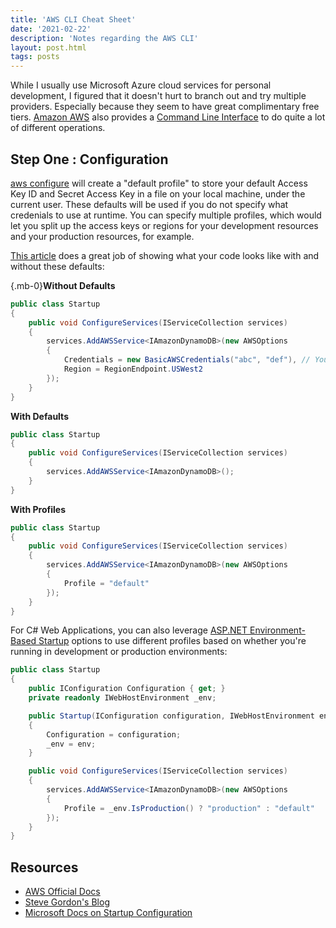 ```yaml
---
title: 'AWS CLI Cheat Sheet'
date: '2021-02-22'
description: 'Notes regarding the AWS CLI'
layout: post.html
tags: posts
---
```


While I usually use Microsoft Azure cloud services for personal development, I figured that it doesn't hurt to branch out and try multiple providers. Especially because they seem to have great complimentary free tiers. [Amazon AWS](https://aws.amazon.com/) also provides a [Command Line Interface](https://aws.amazon.com/cli/) to do quite a lot of different operations.

## Step One : Configuration

[aws configure](https://docs.aws.amazon.com/cli/latest/userguide/cli-configure-files.html) will create a "default profile" to store your default Access Key ID and Secret Access Key in a file on your local machine, under the current user. These defaults will be used if you do not specify what credenials to use at runtime. You can specify multiple profiles, which would let you split up the access keys or regions for your development resources and your production resources, for example.

[This article](https://www.stevejgordon.co.uk/credential-loading-and-the-aws-sdk-for-dotnet-deep-dive) does a great job of showing what your code looks like with and without these defaults:

{.mb-0}**Without Defaults**
```csharp
public class Startup
{
    public void ConfigureServices(IServiceCollection services)
    {
        services.AddAWSService<IAmazonDynamoDB>(new AWSOptions
        {
            Credentials = new BasicAWSCredentials("abc", "def"), // Your secret information
            Region = RegionEndpoint.USWest2
        });
    }
}
```

**With Defaults**
```csharp
public class Startup
{
    public void ConfigureServices(IServiceCollection services)
    {
        services.AddAWSService<IAmazonDynamoDB>();
    }
}
```

**With Profiles**
```csharp
public class Startup
{
    public void ConfigureServices(IServiceCollection services)
    {
        services.AddAWSService<IAmazonDynamoDB>(new AWSOptions
        {
            Profile = "default"
        });
    }
}
```

For C# Web Applications, you can also leverage [ASP.NET Environment-Based Startup](https://docs.microsoft.com/en-us/aspnet/core/fundamentals/environments?view=aspnetcore-5.0#environment-based-startup-class-and-methods) options to use different profiles based on whether you're running in development or production environments:
```csharp
public class Startup
{
    public IConfiguration Configuration { get; }
    private readonly IWebHostEnvironment _env;

    public Startup(IConfiguration configuration, IWebHostEnvironment env)
    {
        Configuration = configuration;
        _env = env;
    }

    public void ConfigureServices(IServiceCollection services)
    {
        services.AddAWSService<IAmazonDynamoDB>(new AWSOptions
        {
            Profile = _env.IsProduction() ? "production" : "default"
        });
    }
}
```

## Resources

* [AWS Official Docs](https://docs.aws.amazon.com/cli/latest/userguide/cli-configure-files.html)
* [Steve Gordon's Blog](https://www.stevejgordon.co.uk/credential-loading-and-the-aws-sdk-for-dotnet-deep-dive)
* [Microsoft Docs on Startup Configuration](https://docs.microsoft.com/en-us/aspnet/core/fundamentals/environments?view=aspnetcore-5.0#environment-based-startup-class-and-methods)